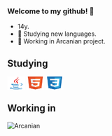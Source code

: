 ### Welcome to my github! 👋

- 14y.
- 📌 Studying new languages.
- 📅 Working in Arcanian project.

## Studying

<div style="display: inline_block">
  <img align="center" alt="Java" height="30" width="40" src="https://raw.githubusercontent.com/devicons/devicon/master/icons/java/java-original.svg">
  <img align="center" alt="HTML" height="30" width="40" src="https://raw.githubusercontent.com/devicons/devicon/master/icons/html5/html5-original.svg">
  <img align="center" alt="CSS" height="30" width="40" src="https://raw.githubusercontent.com/devicons/devicon/master/icons/css3/css3-original.svg">
</div>

## Working in
<div style="display: inline_block">
  <img align="center" alt="Arcanian" height="60" width="100" src="https://github.com/miniaws/miniaws/assets/88752670/741a5254-25e8-4fd3-ba41-cf5d3174af69">

</div>
<br>
  
